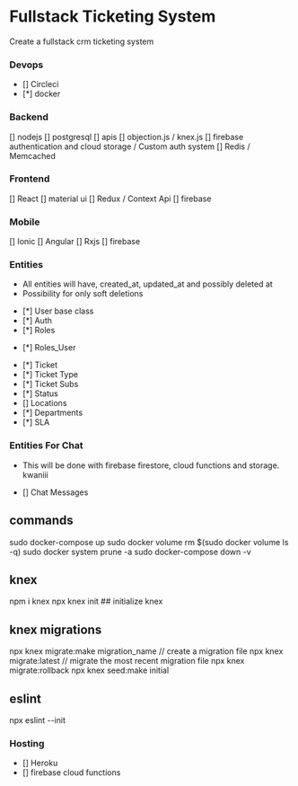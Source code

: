 # Fullstack Ticketing System

Create a fullstack crm ticketing system

### Devops

- [] Circleci
- [*] docker

### Backend

[] nodejs
[] postgresql
[] apis
[] objection.js / knex.js
[] firebase authentication and cloud storage / Custom auth system
[] Redis / Memcached

### Frontend

[] React
[] material ui
[] Redux / Context Api
[] firebase

### Mobile

[] Ionic
[] Angular
[] Rxjs
[] firebase

### Entities

- All entities will have, created_at, updated_at and possibly deleted at
- Possibility for only soft deletions

* [*] User base class
* [*] Auth
* [*] Roles

- [*] Roles_User

* [*] Ticket
* [*] Ticket Type
* [*] Ticket Subs
* [*] Status
* [] Locations
* [*] Departments
* [*] SLA

### Entities For Chat

- This will be done with firebase firestore, cloud functions and storage. kwaniii

- [] Chat Messages

## commands

sudo docker-compose up
sudo docker volume rm \$(sudo docker volume ls -q)
sudo docker system prune -a
sudo docker-compose down -v

## knex

npm i knex
npx knex init ## initialize knex

## knex migrations

npx knex migrate:make migration_name // create a migration file
npx knex migrate:latest // migrate the most recent migration file
npx knex migrate:rollback
npx knex seed:make initial

## eslint

npx eslint --init

### Hosting

- [] Heroku
- [] firebase cloud functions
